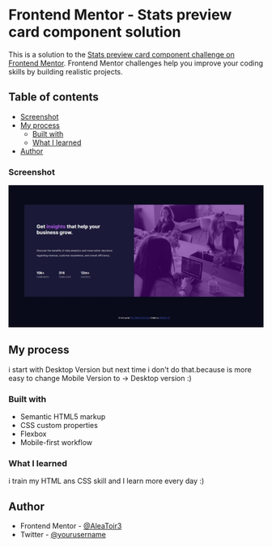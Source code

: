 # Frontend Mentor - Stats preview card component solution

This is a solution to the [Stats preview card component challenge on Frontend Mentor](https://www.frontendmentor.io/challenges/stats-preview-card-component-8JqbgoU62). Frontend Mentor challenges help you improve your coding skills by building realistic projects. 

## Table of contents

- [Screenshot](#screenshot)
- [My process](#my-process)
  - [Built with](#built-with)
  - [What I learned](#what-i-learned)
- [Author](#author)

### Screenshot

![](\1-stats-preview-card-component-main\design\myDesktopView.jpg)

## My process
i start with Desktop Version but next time i don't do that.because is more easy to change Mobile Version to -> Desktop version :)

### Built with

- Semantic HTML5 markup
- CSS custom properties
- Flexbox
- Mobile-first workflow

### What I learned

i train my HTML ans CSS skill and I learn more every day :)

## Author

- Frontend Mentor - [@AleaToir3](https://www.frontendmentor.io/profile/AleaToir3)
- Twitter - [@yourusername](https://www.twitter.com/yourusername)
